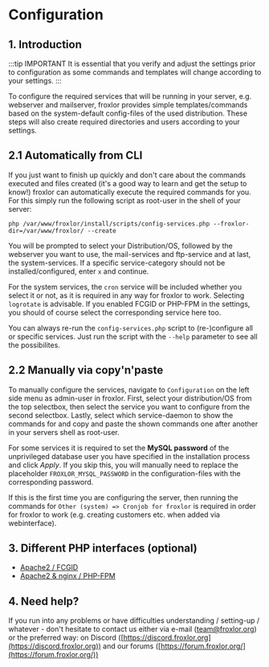 # Configuration

## 1. Introduction

:::tip IMPORTANT
It is essential that you verify and adjust the settings prior to configuration as some commands and templates will change according to your settings.
:::

To configure the required services that will be running in your server, e.g. webserver and mailserver, froxlor provides simple templates/commands based on the system-default config-files of the used distribution. These steps will also create required directories and users according to your settings.

## 2.1 Automatically from CLI

If you just want to finish up quickly and don't care about the commands executed and files created (it's a good way to learn and get the setup to know!) froxlor can automatically execute the required commands for you. For this simply run the following script as root-user in the shell of your server:

```shell
php /var/www/froxlor/install/scripts/config-services.php --froxlor-dir=/var/www/froxlor/ --create
```

You will be prompted to select your Distribution/OS, followed by the webserver you want to use, the mail-services and ftp-service and at last, the system-services. If a specific service-category should not be installed/configured, enter `x` and continue.

For the system services, the `cron` service will be included whether you select it or not, as it is required in any way for froxlor to work.
Selecting `logrotate` is advisable. If you enabled FCGID or PHP-FPM in the settings, you should of course select the corresponding service here too.

You can always re-run the `config-services.php` script to (re-)configure all or specific services. Just run the script with the `--help` parameter to see all the possibilites.

## 2.2 Manually via copy'n'paste

To manually configure the services, navigate to `Configuration` on the left side menu as admin-user in froxlor. First, select your distribution/OS from the top selectbox, then select the service you want to configure from the second selectbox. Lastly, select which service-daemon to show the commands for and copy and paste the shown commands one after another in your servers shell as root-user.

For some services it is required to set the **MySQL password** of the unprivileged database user you have specified in the installation process and click _Apply_. If you skip this, you will manually need to replace the placeholder `FROXLOR_MYSQL_PASSWORD` in the configuration-files with the corresponding password.

If this is the first time you are configuring the server, then running the commands for `Other (system) => Cronjob for froxlor` is required in order for froxlor to work (e.g. creating customers etc. when added via webinterface).

## 3. Different PHP interfaces (optional)

* [Apache2 / FCGID](fcgid.html)
* [Apache2 & nginx / PHP-FPM](php-fpm.html)

## 4. Need help?
If you run into any problems or have difficulties understanding / setting-up / whatever - don't hesitate to contact us either via e-mail ([team@froxlor.org](mailto:team@froxlor.org)) or the preferred way: on Discord ([https://discord.froxlor.org](https://discord.froxlor.org)) and our forums ([https://forum.froxlor.org/](https://forum.froxlor.org/))
